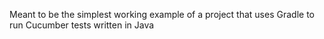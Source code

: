 Meant to be the simplest working example of a project that uses Gradle to run Cucumber tests written in Java